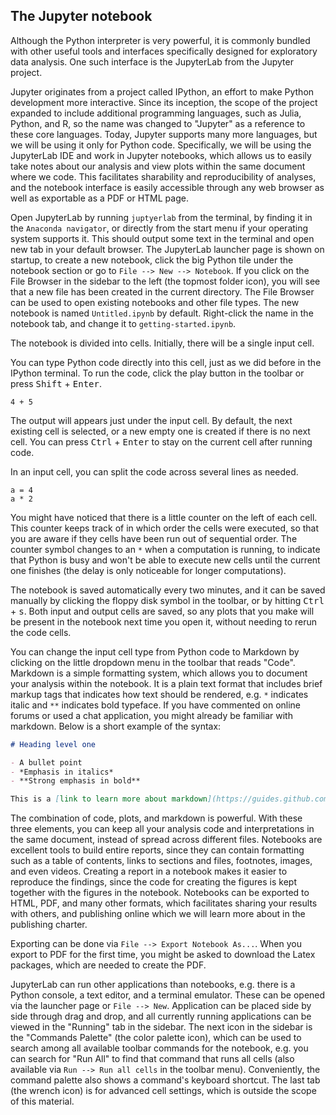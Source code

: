 ## The Jupyter notebook

Although the Python interpreter is very powerful,
it is commonly bundled with other useful tools and interfaces
specifically designed for exploratory data analysis.
One such interface is the JupyterLab from the Jupyter project.

Jupyter originates from a project called IPython,
an effort to make Python development more interactive.
Since its inception,
the scope of the project expanded to include additional programming languages,
such as Julia, Python, and R,
so the name was changed to "Jupyter" as a reference to these core languages.
Today,
Jupyter supports many more languages,
but we will be using it only for Python code.
Specifically,
we will be using the JupyterLab IDE and work in Jupyter notebooks,
which allows us to easily take notes about our analysis
and view plots within the same document where we code.
This facilitates sharability and reproducibility of analyses,
and the notebook interface is easily accessible through any web browser
as well as exportable as a PDF or HTML page.

Open JupyterLab by running `juptyerlab` from the terminal,
by finding it in the `Anaconda navigator`,
or directly from the start menu if your operating system supports it.
This should output some text in the terminal and open new tab in your default browser.
The JupyterLab launcher page is shown on startup,
to create a new notebook,
click the big Python tile under the notebook section or go to `File --> New --> Notebook`.
If you click on the File Browser in the sidebar to the left (the topmost folder icon),
you will see that a new file has been created in the current directory.
The File Browser can be used to open existing notebooks and other file types.
The new notebook is named `Untitled.ipynb` by default.
Right-click the name in the notebook tab,
and change it to `getting-started.ipynb`.

The notebook is divided into cells.
Initially, there will be a single input cell.
 <!--com: TODO add screenshot? -->
You can type Python code directly into this cell,
just as we did before in the IPython terminal.
To run the code,
click the play button in the toolbar or press <kbd>Shift</kbd> + <kbd>Enter</kbd>.

```{python}
4 + 5
```

The output will appears just under the input cell.
By default,
the next existing cell is selected,
or a new empty one is created if there is no next cell.
You can press <kbd>Ctrl</kbd> + <kbd>Enter</kbd> to stay on the current cell after running code.

In an input cell,
you can split the code across several lines as needed.

```{python}
a = 4
a * 2
```

You might have noticed that there is a little counter on the left of each cell.
This counter keeps track of in which order the cells were executed,
so that you are aware if they cells have been run out of sequential order.
The counter symbol changes to an `*` when a computation is running,
to indicate that Python is busy and won't be able to execute new cells
until the current one finishes
(the delay is only noticeable for longer computations).

The notebook is saved automatically every two minutes,
and it can be saved manually by clicking the floppy disk symbol in the toolbar,
or by hitting <kbd>Ctrl</kbd> + <kbd>s</kbd>.
Both input and output cells are saved,
so any plots that you make will be present in the notebook next time you open it,
without needing to rerun the code cells.
 <!--com: TODO note about exploratoy and explantory notebook,  -->

You can change the input cell type from Python code to Markdown
by clicking on the little dropdown menu in the toolbar that reads "Code".
Markdown is a simple formatting system,
which allows you to document your analysis within the notebook.
It is a plain text format
that includes brief markup tags that indicates how text should be rendered,
e.g. `*` indicates italic and `**` indicates bold typeface.
If you have commented on online forums or used a chat application,
you might already be familiar with markdown.
Below is a short example of the syntax:

```markdown
# Heading level one

- A bullet point
- *Emphasis in italics*
- **Strong emphasis in bold**

This is a [link to learn more about markdown](https://guides.github.com/features/mastering-markdown/)
```

The combination of code, plots, and markdown is powerful.
With these three elements,
you can keep all your analysis code and interpretations in the same document,
instead of spread across different files.
Notebooks are excellent tools to build entire reports,
since they can contain formatting such as
a table of contents, links to sections and files, footnotes, images, and even videos.
Creating a report in a notebook makes it easier to reproduce the findings,
since the code for creating the figures is kept together with the figures in the notebook.
Notebooks can be exported to HTML, PDF, and many other formats,
which facilitates sharing your results with others,
and publishing online which we will learn more about in the publishing charter.
<!--com: TODO link to pub -->
Exporting can be done via `File --> Export Notebook As...`.
When you export to PDF for the first time,
you might be asked to download the Latex packages,
which are needed to create the PDF.

JupyterLab can run other applications than notebooks,
e.g. there is a Python console, a text editor, and a terminal emulator.
These can be opened via the launcher page or `File --> New`.
Application can be placed side by side through drag and drop,
and all currently running applications can be viewed
in the "Running" tab in the sidebar.
The next icon in the sidebar is the "Commands Palette" (the color palette icon),
which can be used to search among all available toolbar commands for the notebook,
e.g. you can search for "Run All" to find that command that runs all cells
(also available via `Run --> Run all cells` in the toolbar menu).
Conveniently,
the command palette also shows a command's keyboard shortcut.
The last tab (the wrench icon) is for advanced cell settings,
which is outside the scope of this material.


